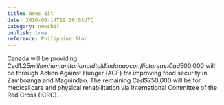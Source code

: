 ```yaml
---
title: News Bit
date: 2016-06-14T19:36:01UTC
category: newsbit
publish: true
reference: Philippine Star
---
```


Canada will be providing Cad$1.25 million humanitarian aid to Mindanao conflict areas.
Cad$500,000 will be through Action Against Hunger (ACF) for improving food security in Zamboanga and Maguindao.
The remaining Cad$750,000 will be for medical care and physical rehabilitation via International Committee of the Red Cross (ICRC).